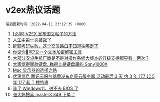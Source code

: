 # v2ex热议话题

`最后更新时间：2022-04-11 23:12:39 +0800`

1. [[必学] V2EX 发布图文帖子的方法](https://www.v2ex.com/t/846267)
1. [人生中第一次被裁了](https://www.v2ex.com/t/846185)
1. [辞职考研失败，这个交叉路口不知道往哪走了](https://www.v2ex.com/t/846237)
1. [你说你🐴呢?又一个文本加密解密工具](https://www.v2ex.com/t/846245)
1. [大部分安卓手机厂商是不是对操作系统大版本的升级支持都只有一两次？](https://www.v2ex.com/t/846187)
1. [大家觉得哪款键盘, 称得上是键盘届的 Sony1000X](https://www.v2ex.com/t/846180)
1. [Mac 显示器的选择之路](https://www.v2ex.com/t/846202)
1. [优惠信息 腾讯云服务器香港东京等云服务器 活动最后 3 天 约 3 年 177 起 5 年 177 起 T 楼特惠](https://www.v2ex.com/t/846186)
1. [装了 Windows11，进不去 BIOS 了](https://www.v2ex.com/t/846257)
1. [张大妈搜索 master3 349 下单了](https://www.v2ex.com/t/846166)

